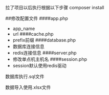 拉了项目以后执行根据以下步骤
composer install

##修改配置文件
####app.php

- app_name
- url
  ####cache.php
- prefix前缀
  ####database.php
- 数据库连接信息
- redis连接信息
  ####server.php
- 修改单点机主机名
  ####session.php
- session默认使用redis驱动



数据库执行.sql文件

数据导入使用.xlsx文件
